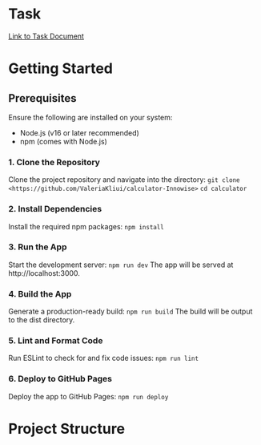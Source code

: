 # Task

[Link to Task Document](https://docs.google.com/document/d/1zpXXeSae-BlcxPKgw3DhxZA92cspVailrPYoaXSYrW8/edit?tab=t.0)

# Getting Started

## Prerequisites

Ensure the following are installed on your system:

- Node.js (v16 or later recommended)
- npm (comes with Node.js)

### 1. Clone the Repository

Clone the project repository and navigate into the directory:
`git clone <https://github.com/ValeriaKliui/calculator-Innowise>`
`cd calculator`

### 2. Install Dependencies

Install the required npm packages:
`npm install`

### 3. Run the App

Start the development server:
`npm run dev`
The app will be served at http://localhost:3000.

### 4. Build the App

Generate a production-ready build:
`npm run build`
The build will be output to the dist directory.

### 5. Lint and Format Code

Run ESLint to check for and fix code issues:
`npm run lint`

### 6. Deploy to GitHub Pages

Deploy the app to GitHub Pages:
`npm run deploy`

# Project Structure
